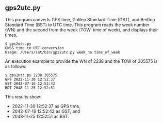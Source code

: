 ## gps2utc.py

This program converts GPS time, Galileo Standard Time (GST), and BeiDou Standard Time (BST) to UTC time. This program reads the week number (WN) and the second from the week (TOW: time of week), and displays their times.

```
$ gps2utc.py
GNSS time to UTC conversion
Usage: /Users/sat/bin/gps2utc.py week_no time_of_week
```

An execution example to provide the WN of 2238 and the TOW of 305575 is as follows:

```
$ gps2utc.py 2238 305575
GPS 2022-11-30 12:52:37
GST 2042-07-16 12:52:42
BDT 2048-11-25 12:52:51
```

This results show:

- 2022-11-30 12:52:37 as GPS time,
- 2042-07-16 12:52:42 as GST, and
- 2048-11-25 12:52:51 as BST.

